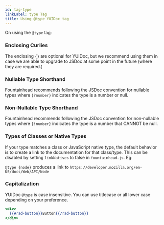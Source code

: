 ```yaml
---
id: tag-type
linkLabel: type Tag
title: Using @type YUIDoc tag
---
```


On using the `@type` tag:

### Enclosing Curlies
The enclosing `{}` are optional for YUIDoc, but we recommend using them in case
we are able to upgrade to JSDoc at some point in the future (where they are
required.)

### Nullable Type Shorthand
Fountainhead recommends following the JSDoc convention for nullable types where
`{?number}` indicates the type is a number or null.

### Non-Nullable Type Shorthand
Fountainhead recommends following the JSDoc convention for non-nullable types where
`{!number}` indicates the type is a number that CANNOT be null.

### Types of Classes or Native Types
If your type matches a class or JavaScript native type, the default behavior is
to create a link to the documentation for that class/type. This can be disabled
by setting `linkNatives` to false in `fountainhead.js`. Eg:

`@type {node}` produces a link to `https://developer.mozilla.org/en-US/docs/Web/API/Node`

### Capitalization
YUIDoc `@type` is case insensitive. You can use titlecase or all lower case
depending on your preference.

```handlebars
<div>
  {{#rad-button}}Button{{/rad-button}}
</div>
```
